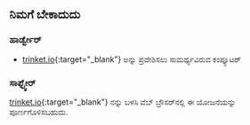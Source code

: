 ## ನಿಮಗೆ ಬೇಕಾದುದು

### ಹಾರ್ಡ್ವೇರ್

+ [trinket.io](https://trinket.io){:target="_blank"} ಅನ್ನು ಪ್ರವೇಶಿಸಲು ಸಾಮರ್ಥ್ಯವಿರುವ ಕಂಪ್ಯೂಟರ್

### ಸಾಫ್ಟ್ವೇರ್

[ trinket.io](https://trinket.io){:target="_blank"} ನನ್ನು ಬಳಸಿ ವೆಬ್ ಬ್ರೌಸರ್‌ನಲ್ಲಿ ಈ ಯೋಜನೆಯನ್ನು ಪೂರ್ಣಗೊಳಿಸಬಹುದು.